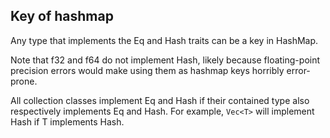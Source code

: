 ## Key of hashmap
Any type that implements the Eq and Hash traits can be a key in HashMap.

Note that f32 and f64 do not implement Hash, likely because floating-point precision errors would make using them as hashmap keys horribly error-prone.

All collection classes implement Eq and Hash if their contained type also respectively implements Eq and Hash. For example, `Vec<T>` will implement Hash if T implements Hash.
